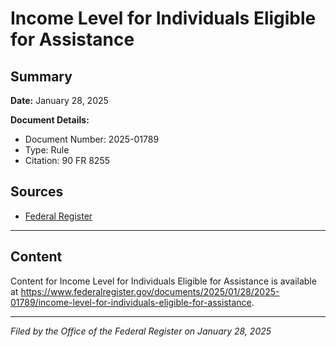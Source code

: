# Income Level for Individuals Eligible for Assistance

## Summary

**Date:** January 28, 2025

**Document Details:**
- Document Number: 2025-01789
- Type: Rule
- Citation: 90 FR 8255

## Sources
- [Federal Register](https://www.federalregister.gov/documents/2025/01/28/2025-01789/income-level-for-individuals-eligible-for-assistance)

---

## Content

Content for Income Level for Individuals Eligible for Assistance is available at https://www.federalregister.gov/documents/2025/01/28/2025-01789/income-level-for-individuals-eligible-for-assistance.

---

*Filed by the Office of the Federal Register on January 28, 2025*
